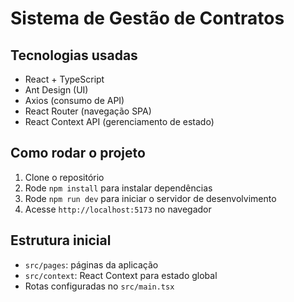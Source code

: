 # Sistema de Gestão de Contratos

## Tecnologias usadas

- React + TypeScript
- Ant Design (UI)
- Axios (consumo de API)
- React Router (navegação SPA)
- React Context API (gerenciamento de estado)

## Como rodar o projeto

1. Clone o repositório
2. Rode `npm install` para instalar dependências
3. Rode `npm run dev` para iniciar o servidor de desenvolvimento
4. Acesse `http://localhost:5173` no navegador

## Estrutura inicial

- `src/pages`: páginas da aplicação
- `src/context`: React Context para estado global
- Rotas configuradas no `src/main.tsx`
